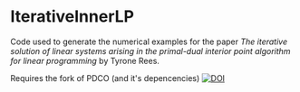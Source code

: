 # IterativeInnerLP

Code used to generate the numerical examples for the paper *The iterative solution of linear systems arising in the primal-dual interior point algorithm for linear programming* by Tyrone Rees.

Requires the fork of PDCO (and it's depencencies) [![DOI](https://zenodo.org/badge/18452/tyronerees/pdco.svg)](https://zenodo.org/badge/latestdoi/18452/tyronerees/pdco)
